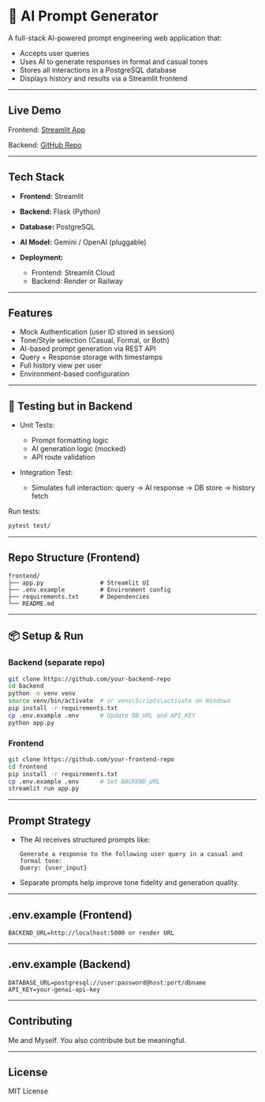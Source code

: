 # 🤖 AI Prompt Generator

A full-stack AI-powered prompt engineering web application that:

* Accepts user queries
* Uses AI to generate responses in formal and casual tones
* Stores all interactions in a PostgreSQL database
* Displays history and results via a Streamlit frontend

---

## Live Demo

Frontend: [Streamlit App](https://unbeatablebann-ai-prompt-generator-app-vachgp.streamlit.app/)

Backend: [GitHub Repo](https://github.com/UnbeatableBann/AI-Prompt-Generator-Backend)

---

## Tech Stack

* **Frontend:** Streamlit
* **Backend:** Flask (Python)
* **Database:** PostgreSQL
* **AI Model:** Gemini / OpenAI (pluggable)
* **Deployment:**

  * Frontend: Streamlit Cloud
  * Backend: Render or Railway

---

## Features

* Mock Authentication (user ID stored in session)
* Tone/Style selection (Casual, Formal, or Both)
* AI-based prompt generation via REST API
* Query + Response storage with timestamps
* Full history view per user
* Environment-based configuration

---

## 🧪 Testing but in Backend

* Unit Tests:

  * Prompt formatting logic
  * AI generation logic (mocked)
  * API route validation
* Integration Test:

  * Simulates full interaction: query → AI response → DB store → history fetch

Run tests:

```bash
pytest test/
```

---

## Repo Structure (Frontend)

```
frontend/
├── app.py                # Streamlit UI
├── .env.example          # Environment config
├── requirements.txt      # Dependencies
└── README.md
```

---

## 📦 Setup & Run

### Backend (separate repo)

```bash
git clone https://github.com/your-backend-repo
cd backend
python -m venv venv
source venv/bin/activate  # or venv\Scripts\activate on Windows
pip install -r requirements.txt
cp .env.example .env      # Update DB_URL and API_KEY
python app.py
```

### Frontend

```bash
git clone https://github.com/your-frontend-repo
cd frontend
pip install -r requirements.txt
cp .env.example .env      # Set BACKEND_URL
streamlit run app.py
```

---

## Prompt Strategy

* The AI receives structured prompts like:

  ```
  Generate a response to the following user query in a casual and formal tone:
  Query: {user_input}
  ```
* Separate prompts help improve tone fidelity and generation quality.

---

## .env.example (Frontend)

```
BACKEND_URL=http://localhost:5000 or render URL
```

---

## .env.example (Backend)

```
DATABASE_URL=postgresql://user:password@host:port/dbname
API_KEY=your-genai-api-key
```

---

## Contributing

Me and Myself. You also contribute but be meaningful.

---

## License

MIT License
